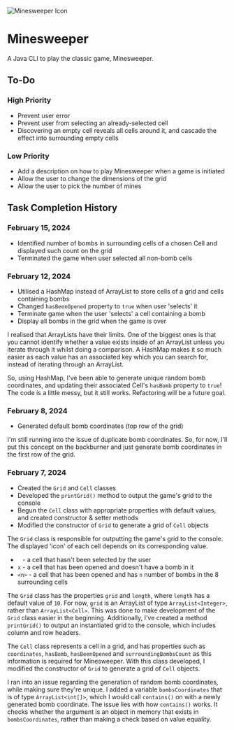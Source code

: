 ![Minesweeper Icon](https://static.wikia.nocookie.net/logopedia/images/9/98/Minesweeper_1992.png/revision/latest?cb=20220716174154)

# Minesweeper

A Java CLI to play the classic game, Minesweeper.

## To-Do

### High Priority

- Prevent user error
- Prevent user from selecting an already-selected cell
- Discovering an empty cell reveals all cells around it, and cascade the effect into surrounding empty cells

### Low Priority

- Add a description on how to play Minesweeper when a game is initiated
- Allow the user to change the dimensions of the grid
- Allow the user to pick the number of mines

## Task Completion History

### February 15, 2024

- Identified number of bombs in surrounding cells of a chosen Cell and displayed such count on the grid
- Terminated the game when user selected all non-bomb cells

### February 12, 2024

- Utilised a HashMap instead of ArrayList to store cells of a grid and cells containing bombs
- Changed `hasBeenOpened` property to `true` when user 'selects' it
- Terminate game when the user 'selects' a cell containing a bomb
- Display all bombs in the grid when the game is over

I realised that ArrayLists have their limits. One of the biggest ones is that you cannot identify whether a value exists inside of an ArrayList unless you iterate through it whilst doing a comparison. A HashMap makes it so much easier as each value has an associated key which you can search for, instead of iterating through an ArrayList.

So, using HashMap, I've been able to generate unique random bomb coordinates, and updating their associated Cell's `hasBomb` property to `true`! The code is a little messy, but it still works. Refactoring will be a future goal.

### February 8, 2024

- Generated default bomb coordinates (top row of the grid)

I'm still running into the issue of duplicate bomb coordinates. So, for now, I'll put this concept on the backburner and just generate bomb coordinates in the first row of the grid.

### February 7, 2024

- Created the `Grid` and `Cell` classes
- Developed the `printGrid()` method to output the game's grid to the console
- Begun the `Cell` class with appropriate properties with default values, and created constructor & setter methods
- Modified the constructor of `Grid` to generate a grid of `Cell` objects

The `Grid` class is responsible for outputting the game's grid to the console. The displayed 'icon' of each cell depends on its corresponding value.

- ` ` - a cell that hasn't been selected by the user
- `x` - a cell that has been opened and doesn't have a bomb in it
- `<n>` - a cell that has been opened and has `n` number of bombs in the 8 surrounding cells

The `Grid` class has the properties `grid` and `length`, where `length` has a default value of `10`. For now, `grid` is an ArrayList of type `ArrayList<Integer>`, rather than `ArrayList<Cell>`. This was done to make development of the `Grid` class easier in the beginning. Additionally, I've created a method `printGrid()` to output an instantiated grid to the console, which includes column and row headers.

The `Cell` class represents a cell in a grid, and has properties such as `coordinates`, `hasBomb`, `hasBeenOpened` and `surroundingBombsCount` as this information is required for Minesweeper. With this class developed, I modified the constructor of `Grid` to generate a grid of `Cell` objects.

I ran into an issue regarding the generation of random bomb coordinates, while making sure they're unique. I added a variable `bombsCoordinates` that is of type `ArrayList<int[]>`, which I would call `contains()` on with a newly generated bomb coordinate. The issue lies with how `contains()` works. It checks whether the argument is an object in memory that exists in `bombsCoordinates`, rather than making a check based on value equality.
